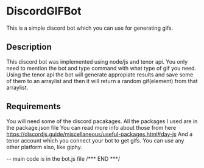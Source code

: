 # DiscordGIFBot

This is a simple discord bot which you can use for generating gifs.

## Description

This discord bot was implemented using node/js and tenor api. You only need to mention the bot and type command with what type of gif you need. Using the tenor api the 
bot will generate appropiate results and save some of them to an arraylist and then it will return a random gif(element) from that arraylist.

## Requirements

You will need some of the discord pacakages.
All the packages I used are in the package.json file
You can read more info about those from here https://discordjs.guide/miscellaneous/useful-packages.html#day-js 
And a tenor account which you connect your bot to get gifs. You can use any other platform also, like giphy.

-- main code is in the bot.js file
/*** END ***/


